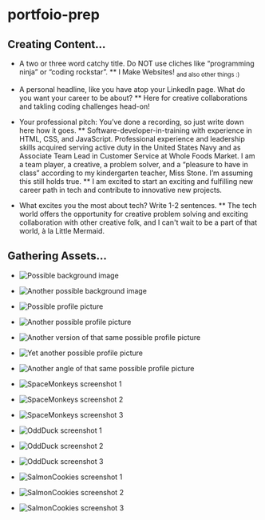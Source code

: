 # portfoio-prep

## Creating Content...

* A two or three word catchy title. Do NOT use cliches like “programming ninja” or “coding rockstar”.
		** I Make Websites!
		<sub>and also other things :)</sub>

* A personal headline, like you have atop your LinkedIn page. What do you want your career to be about?
		** Here for creative collaborations and takling coding challenges head-on!

* Your professional pitch: You’ve done a recording, so just write down here how it goes.
		** Software-developer-in-training with experience in HTML, CSS, and JavaScript. Professional experience and leadership skills acquired serving active duty in the United States Navy and as Associate Team Lead in Customer Service at Whole Foods Market. I am a team player, a creative, a problem solver, and a “pleasure to have in class” according to my kindergarten teacher, Miss Stone. I’m assuming this still holds true.
		** I am excited to start an exciting and fulfilling new career path in tech and contribute to innovative new projects.

* What excites you the most about tech? Write 1-2 sentences.
		** The tech world offers the opportunity for creative problem solving and exciting collaboration with other creative folk, and I can't wait to be a part of that world, à la Little Mermaid.

## Gathering Assets...

* ![Possible background image](img/background-1.JPG)

* ![Another possible background image](img/background-2.JPG)

* ![Possible profile picture](img/profile-1.JPG)

* ![Another possible profile picture](img/profile-2.jpg)

* ![Another version of that same possible profile picture](img/profile-2-cropped.jpg)

* ![Yet another possible profile picture](img/profile-3.jpg)

* ![Another angle of that same possible profile picture](img/profile-3-slightly-different.jpg)

* ![SpaceMonkeys screenshot 1](img/sm-screenshot-1.jpg)

* ![SpaceMonkeys screenshot 2](img/sm-screenshot-2.jpg)

* ![SpaceMonkeys screenshot 3](img/sm-screenshot-3.jpg)

* ![OddDuck screenshot 1](img/od-screenshot-1.jpg)

* ![OddDuck screenshot 2](img/od-screenshot-2.jpg)

* ![OddDuck screenshot 3](img/od-screenshot-3.jpg)

* ![SalmonCookies screenshot 1](img/sc-screenshot-1.jpg)

* ![SalmonCookies screenshot 2](img/sc-screenshot-2.jpg)

* ![SalmonCookies screenshot 3](img/sc-screenshot-3.jpg)